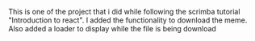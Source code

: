 This is one of the project that i did while following the scrimba tutorial "Introduction to react". I added the functionality to download the meme.
Also added a loader to display while the file is being download
